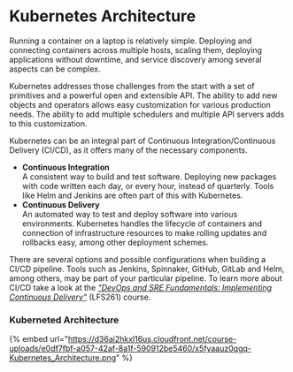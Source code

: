 # Kubernetes Architecture

Running a container on a laptop is relatively simple. Deploying and connecting containers across multiple hosts, scaling them, deploying applications without downtime, and service discovery among several aspects can be complex.

Kubernetes addresses those challenges from the start with a set of primitives and a powerful open and extensible API. The ability to add new objects and operators allows easy customization for various production needs. The ability to add multiple schedulers and multiple API servers adds to this customization.

Kubernetes can be an integral part of Continuous Integration/Continuous Delivery (CI/CD), as it offers many of the necessary components.

* **Continuous Integration**\
  A consistent way to build and test software. Deploying new packages with code written each day, or every hour, instead of quarterly. Tools like Helm and Jenkins are often part of this with Kubernetes.
* **Continuous Delivery**\
  An automated way to test and deploy software into various environments. Kubernetes handles the lifecycle of containers and connection of infrastructure resources to make rolling updates and rollbacks easy, among other deployment schemes.

There are several options and possible configurations when building a CI/CD pipeline. Tools such as Jenkins, Spinnaker, GitHub, GitLab and Helm, among others, may be part of your particular pipeline. To learn more about CI/CD take a look at the [_"DevOps and SRE Fundamentals: Implementing Continuous Delivery"_](https://training.linuxfoundation.org/training/devops-and-sre-fundamentals-implementing-continuous-delivery-lfs261/) (LFS261) course.

### Kuberneted Architecture

{% embed url="https://d36ai2hkxl16us.cloudfront.net/course-uploads/e0df7fbf-a057-42af-8a1f-590912be5460/x5fyaauz0qgq-Kubernetes_Architecture.png" %}



